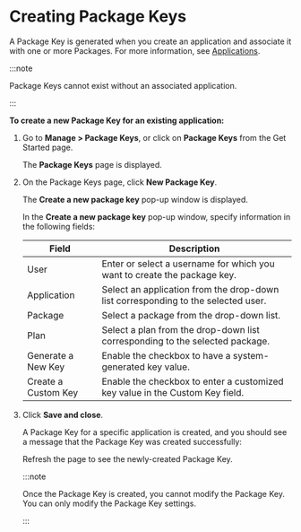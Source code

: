 ﻿---
sidebar_position: 1
---

# Creating Package Keys

<head>
  <meta name="guidename" content="API Management"/>
  <meta name="context" content="GUID-05328519-fc95-4df5-92b5-ba0b0d1e21e2"/>
</head>

A Package Key is generated when you create an application and associate it with one or more Packages. For more information, see [Applications](../../Applications/Applications.md). 

:::note

Package Keys cannot exist without an associated application. 

:::

**To create a new Package Key for an existing application:**

1. Go to **Manage > Package Keys**, or click on **Package Keys** from the Get Started page.

   The **Package Keys** page is displayed. 

2. On the Package Keys page, click **New Package Key**.

   The **Create a new package key** pop-up window is displayed. 

   In the **Create a new package key** pop-up window, specify information in the following fields: 

   |**Field** |**Description** |
   | -------- | -------- |
   |User|Enter or select a username for which you want to create the package key. |
   |Application|Select an application from the drop-down list corresponding to the selected user. |
   |Package|Select a package from the drop-down list. |
   |Plan|Select a plan from the drop-down list corresponding to the selected package. |
   |Generate a New Key|Enable the checkbox to have a system-generated key value. |
   |Create a Custom Key|Enable the checkbox to enter a customized key value in the Custom Key field. |

3. Click **Save and close**. 

   A Package Key for a specific application is created, and you should see a message that the Package Key was created successfully: 

   Refresh the page to see the newly-created Package Key. 

   :::note
   
   Once the Package Key is created, you cannot modify the Package Key. You can only modify the Package Key settings.

   ::: 
